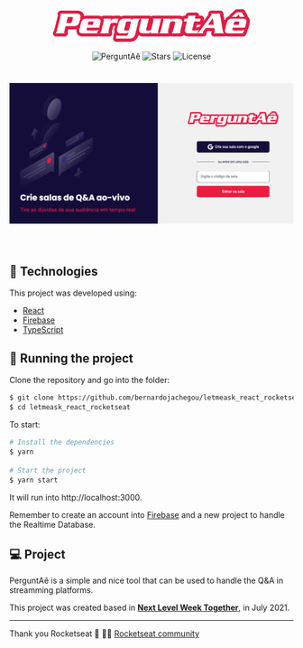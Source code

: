 <p align="center">
  <img alt="perguntAê" src=".github/newlogo.png" width="350px">
</p>

<p align="center">
  <img src="https://img.shields.io/static/v1?label=NLW&message=06&color=e21c44&labelColor=000000" alt="PerguntAê" />
  
  <img src="https://img.shields.io/github/stars/rocketseat-education/nlw-06-reactjs?label=stars&message=MIT&color=e21c44&labelColor=000000" alt="Stars">

  <img  src="https://img.shields.io/static/v1?label=license&message=MIT&color=e21c44&labelColor=000000" alt="License">   
</p>

<h1 align="center">
    <img alt="PerguntAê" src=".github/cover.png" />
</h1>

<br>

## 🧪 Technologies

This project was developed using:
- [React](https://reactjs.org)
- [Firebase](https://firebase.google.com/)
- [TypeScript](https://www.typescriptlang.org/)

## 🚀 Running the project

Clone the repository and go into the folder:
```bash
$ git clone https://github.com/bernardojachegou/letmeask_react_rocketseat
$ cd letmeask_react_rocketseat
```

To start:
```bash
# Install the dependencies
$ yarn

# Start the project
$ yarn start
```
It will run into http://localhost:3000.

Remember to create an account into [Firebase](https://firebase.google.com/) and a new project to handle the Realtime Database.

## 💻 Project

PerguntAê is a simple and nice tool that can be used to handle the Q&A in streamming platforms.

This project was created based in **[Next Level Week Together](https://nextlevelweek.com/)**, in July 2021.


---

Thank you Rocketseat 💜 👋🏻 [Rocketseat community](https://discord.gg/gKUVrzrPrU)
